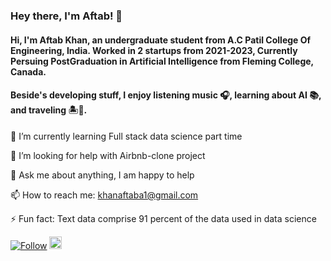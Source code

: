 ### Hey there, I'm Aftab! 👋

#### Hi, I'm Aftab Khan, an undergraduate student from A.C Patil College Of Engineering, India. Worked in 2 startups from 2021-2023, Currently Persuing PostGraduation in Artificial Intelligence from Fleming College, Canada.

#### Beside's developing stuff, I enjoy listening music 🎧, learning about AI 📚, and traveling 🏝️🗻.

🌱 I’m currently learning Full stack data science part time

🤔 I’m looking for help with Airbnb-clone project

💬 Ask me about anything, I am happy to help

📫 How to reach me: khanaftaba1@gmail.com

⚡ Fun fact: Text data comprise 91 percent of the data used in data science


[![Follow](https://img.shields.io/twitter/follow/khanaftaba1?style=social)](https://twitter.com/intent/follow?screen_name=khanaftaba1)  <a href="https://www.linkedin.com/in/aftab-khan-3584a3154/"><img src=https://content.linkedin.com/content/dam/me/business/en-us/amp/brand-site/v2/bg/LI-Bug.svg.original.svg height="20px"/><a/>

